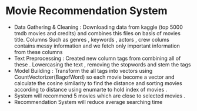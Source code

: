 # Movie Recommendation System
- Data Gathering & Cleaning : Downloading data from kaggle (top 5000 tmdb movies and credits) and combines this files on
 basis of movies title. Columns Such as genres , keywords , actors , crew colums contains messy information and we fetch
only important information from these columns
- Text Preprocessing : Created new column tags from combining all of these . Lowercasing the text , removing the stopwords
  and stem the tags
- Model Building : Transform the all tags into vectors using CountVectorizer(BagofWord) so each movie become a vector and
  calculate the cosine similarity to find the distance and sorting movies according to distance using enumarte to hold index
  of movies .
-  System will recommend 5 movies which are close to selected movies .
-  Recommendation System will reduce average searching time
